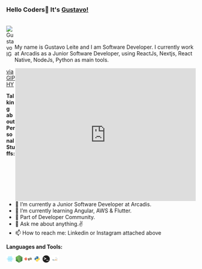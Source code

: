 ### Hello Coders👋 It's [Gustavo!](https://www.linkedin.com/in/gustavoaraujoleite/)

</br>

<a href="https://www.instagram.com/gustavoaraujoleite/">
<img align="left" alt="Gustavo IG" width="22px" src="https://cdn.jsdelivr.net/npm/simple-icons@v3/icons/instagram.svg" />
</a>
<br />

<br />

My name is Gustavo Leite and I am Software Developer. I currently work at Arcadis as a Junior Software Developer, using ReactJs, Nextjs, React Native, NodeJs, Python as main tools. 

<iframe align="right" src="https://giphy.com/embed/vrxxqQbyRxYi6scCjT" width="480" height="353" frameBorder="0" class="giphy-embed" allowFullScreen></iframe><p><a href="https://giphy.com/gifs/scaler-official-cartoon-tom-bug-vrxxqQbyRxYi6scCjT">via GIPHY</a></p>


**Talking about Personal Stuffs:**

- 🔭 I’m currently a Junior Software Developer at Arcadis.
- 🌱 I’m currently learning Angular, AWS & Flutter.
- 👯 Part of Developer Community.
- 💬 Ask me about anything.✌
- 📫 How to reach me: Linkedin or Instagram attached above

**Languages and Tools:**

<code><img height="20" src="https://raw.githubusercontent.com/github/explore/80688e429a7d4ef2fca1e82350fe8e3517d3494d/topics/react/react.png"></code>
<code><img height="20" src="https://raw.githubusercontent.com/github/explore/80688e429a7d4ef2fca1e82350fe8e3517d3494d/topics/nodejs/nodejs.png"></code>
<code><img height="20" src="https://raw.githubusercontent.com/github/explore/80688e429a7d4ef2fca1e82350fe8e3517d3494d/topics/git/git.png"></code>
<code><img height="20" src="https://raw.githubusercontent.com/github/explore/80688e429a7d4ef2fca1e82350fe8e3517d3494d/topics/python/python.png"></code>
<code><img height="20" src="https://raw.githubusercontent.com/github/explore/80688e429a7d4ef2fca1e82350fe8e3517d3494d/topics/terminal/terminal.png"></code>
<code><img height="20" src="https://raw.githubusercontent.com/github/explore/80688e429a7d4ef2fca1e82350fe8e3517d3494d/topics/mysql/mysql.png"></code>

